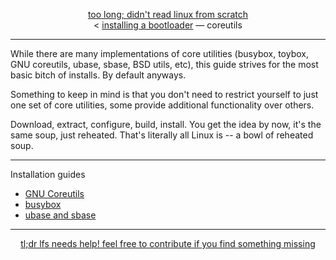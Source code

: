 <p align="center">
  <a href="https://github.com">too long; didn't read linux from scratch</a>
  <br/>
&lt; <a href="https://github.com/comfies/tldrlfs/tree/master/bootloader">installing a bootloader</a> &mdash; coreutils
</p>

---

While there are many implementations of core utilities (busybox, toybox, GNU coreutils, ubase, sbase, BSD utils, etc), this guide strives for the most basic bitch of installs.
By default anyways.

Something to keep in mind is that you don't need to restrict yourself to just one set of core utilities, some provide additional functionality over others.

Download, extract, configure, build, install. You get the idea by now, it's the same soup, just reheated. That's literally all Linux is -- a bowl of reheated soup.

---

Installation guides

- [GNU Coreutils](gnu)
- [busybox](busybox)
- [ubase and sbase](suckless)

---

<p align="center">
  <a href="https://github.com/comfies/tldrlfs/blob/master/CONTRIBUTING.md">tl;dr lfs needs help! feel free to contribute if you find something missing</a>
</p>
